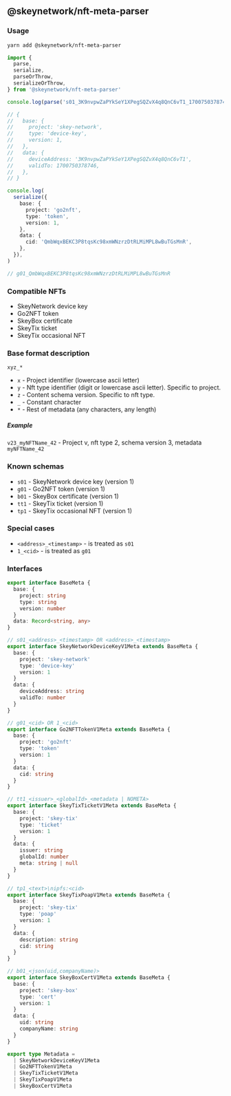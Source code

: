 ## @skeynetwork/nft-meta-parser

### Usage

```sh
yarn add @skeynetwork/nft-meta-parser
```

```typescript
import {
  parse,
  serialize,
  parseOrThrow,
  serializeOrThrow,
} from '@skeynetwork/nft-meta-parser'

console.log(parse('s01_3K9nvpwZaPYkSeY1XPegSQZvX4q8QnC6vT1_1700750378746'))

// {
//   base: {
//     project: 'skey-network',
//     type: 'device-key',
//     version: 1,
//   },
//   data: {
//     deviceAddress: '3K9nvpwZaPYkSeY1XPegSQZvX4q8QnC6vT1',
//     validTo: 1700750378746,
//   },
// }

console.log(
  serialize({
    base: {
      project: 'go2nft',
      type: 'token',
      version: 1,
    },
    data: {
      cid: 'QmbWqxBEKC3P8tqsKc98xmWNzrzDtRLMiMPL8wBuTGsMnR',
    },
  }),
)

// g01_QmbWqxBEKC3P8tqsKc98xmWNzrzDtRLMiMPL8wBuTGsMnR
```

### Compatible NFTs

- SkeyNetwork device key
- Go2NFT token
- SkeyBox certificate
- SkeyTix ticket
- SkeyTix occasional NFT

### Base format description

`xyz_*`

- `x` - Project identifier (lowercase ascii letter)
- `y` - Nft type identifier (digit or lowercase ascii letter). Specific to project.
- `z` - Content schema version. Specific to nft type.
- `_` - Constant character
- `*` - Rest of metadata (any characters, any length)

##### Example

`v23_myNFTName_42` - Project v, nft type 2, schema version 3, metadata `myNFTName_42`

### Known schemas

- `s01` - SkeyNetwork device key (version 1)
- `g01` - Go2NFT token (version 1)
- `b01` - SkeyBox certificate (version 1)
- `tt1` - SkeyTix ticket (version 1)
- `tp1` - SkeyTix occasional NFT (version 1)

### Special cases

- `<address>_<timestamp>` - is treated as `s01`
- `1_<cid>` - is treated as `g01`

### Interfaces

<!-- INTERFACES_START -->
```typescript
export interface BaseMeta {
  base: {
    project: string
    type: string
    version: number
  }
  data: Record<string, any>
}

// s01_<address>_<timestamp> OR <address>_<timestamp>
export interface SkeyNetworkDeviceKeyV1Meta extends BaseMeta {
  base: {
    project: 'skey-network'
    type: 'device-key'
    version: 1
  }
  data: {
    deviceAddress: string
    validTo: number
  }
}

// g01_<cid> OR 1_<cid>
export interface Go2NFTTokenV1Meta extends BaseMeta {
  base: {
    project: 'go2nft'
    type: 'token'
    version: 1
  }
  data: {
    cid: string
  }
}

// tt1_<issuer>_<globalId>_<metadata | NOMETA>
export interface SkeyTixTicketV1Meta extends BaseMeta {
  base: {
    project: 'skey-tix'
    type: 'ticket'
    version: 1
  }
  data: {
    issuer: string
    globalId: number
    meta: string | null
  }
}

// tp1_<text>\nipfs:<cid>
export interface SkeyTixPoapV1Meta extends BaseMeta {
  base: {
    project: 'skey-tix'
    type: 'poap'
    version: 1
  }
  data: {
    description: string
    cid: string
  }
}

// b01_<json(uid,companyName)>
export interface SkeyBoxCertV1Meta extends BaseMeta {
  base: {
    project: 'skey-box'
    type: 'cert'
    version: 1
  }
  data: {
    uid: string
    companyName: string
  }
}

export type Metadata =
  | SkeyNetworkDeviceKeyV1Meta
  | Go2NFTTokenV1Meta
  | SkeyTixTicketV1Meta
  | SkeyTixPoapV1Meta
  | SkeyBoxCertV1Meta

```
<!-- INTERFACES_END -->
